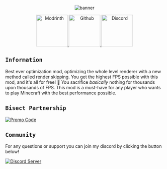 
<center>

![banner](https://camo.githubusercontent.com/4e20d62be4906f3c09dcb120e20370893dc2345ae87958edd377ab0b537e80f1/68747470733a2f2f692e696d6775722e636f6d2f506e31567465522e706e67)


<a href="https://modrinth.com/mod/calcium/versions">
    <img src="https://cdn.jsdelivr.net/npm/@intergrav/devins-badges@3/assets/cozy-minimal/available/modrinth_vector.svg" width="100" height="100" alt="Modrinth">
</a>
<a href="https://github.com/MayaqqDev/calcium/">
    <img src="https://cdn.jsdelivr.net/npm/@intergrav/devins-badges@3/assets/cozy-minimal/available/github_vector.svg" width="100" height="100" alt="Github">
</a>
<a href="https://discord.gg/hue">
    <img src="https://cdn.jsdelivr.net/npm/@intergrav/devins-badges@3/assets/cozy-minimal/social/discord-plural_vector.svg" width="100" height="100" alt="Discord">
</a>
</center>

## `Information`

Best ever optimization mod, optimizing the whole level renderer with a new method called render skipping. You get the highest FPS possible with this mod, and it's all for free! 🚀
You sacrifice *basically* nothing for thousands upon thousands of FPS. This mod is a must-have for any player who wants to play Minecraft with the best performance possible.

## `Bisect Partnership`

[![Promo Code](https://www.bisecthosting.com/partners/custom-banners/3af862e4-2c3a-4ae5-9caf-cc9f80d19620.png)](https://bisecthosting.com/mayaqq)

## `Community`

For any questions or support you can join my discord by clicking the button below!

[![Discord Server](https://cdn.jsdelivr.net/npm/@intergrav/devins-badges@3/assets/cozy/social/discord-plural_vector.svg)](https://discord.gg/w7PpGax9Bq)
